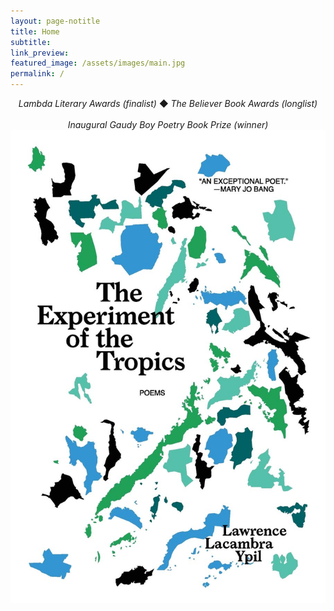 ```yaml
---
layout: page-notitle
title: Home
subtitle:
link_preview:
featured_image: /assets/images/main.jpg
permalink: /
---
```


<center>
<i>Lambda Literary Awards (finalist)</i> &#9670; <i>The Believer Book Awards (longlist)
<br>
<br>
Inaugural Gaudy Boy Poetry Book Prize (winner)</i>
</center>

<div class="image-holder">
<div class="homepage-image">
<a href="/publications#sectionbooks">
<img src="/assets/images/experiment.jpg"
    alt="The Experiment of the Tropics">
</a>
</div>
</div>